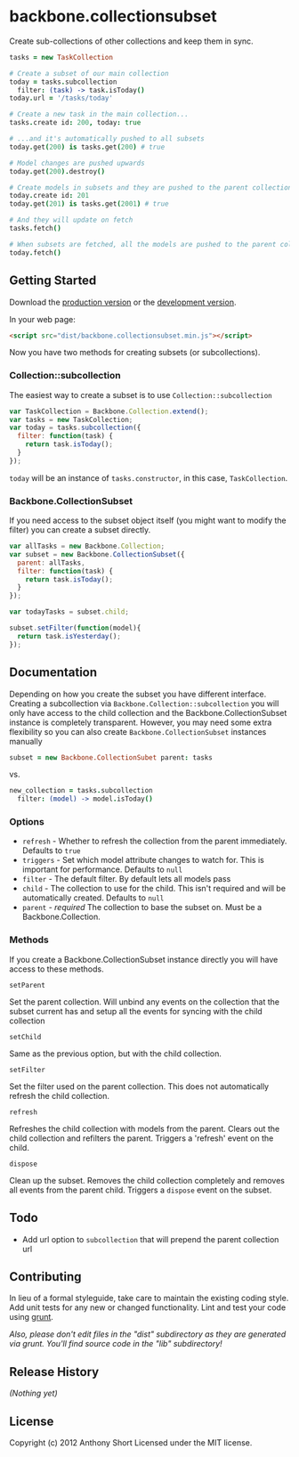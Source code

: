 # backbone.collectionsubset

Create sub-collections of other collections and keep them in sync.

```coffee
tasks = new TaskCollection

# Create a subset of our main collection
today = tasks.subcollection
  filter: (task) -> task.isToday()
today.url = '/tasks/today'

# Create a new task in the main collection...
tasks.create id: 200, today: true

# ...and it's automatically pushed to all subsets
today.get(200) is tasks.get(200) # true

# Model changes are pushed upwards
today.get(200).destroy()

# Create models in subsets and they are pushed to the parent collection
today.create id: 201
today.get(201) is tasks.get(2001) # true

# And they will update on fetch
tasks.fetch()

# When subsets are fetched, all the models are pushed to the parent collection
today.fetch()
```

## Getting Started

Download the [production version][min] or the [development version][max].

[min]: https://raw.github.com/anthonyshort/backbone.collectionsubset/master/dist/backbone.collectionsubset.min.js
[max]: https://raw.github.com/anthonyshort/backbone.collectionsubset/master/dist/backbone.collectionsubset.js

In your web page:

```html
<script src="dist/backbone.collectionsubset.min.js"></script>
```

Now you have two methods for creating subsets (or subcollections).

### Collection::subcollection

The easiest way to create a subset is to use `Collection::subcollection`

```js
var TaskCollection = Backbone.Collection.extend();
var tasks = new TaskCollection;
var today = tasks.subcollection({
  filter: function(task) {
    return task.isToday();
  }
});
```

`today` will be an instance of `tasks.constructor`, in this case, `TaskCollection`.

### Backbone.CollectionSubset

If you need access to the subset object itself (you might want to modify the filter) you can create a subset directly.

```js
var allTasks = new Backbone.Collection;
var subset = new Backbone.CollectionSubset({
  parent: allTasks,
  filter: function(task) {
    return task.isToday();
  }
});

var todayTasks = subset.child;

subset.setFilter(function(model){
  return task.isYesterday();
});
```

## Documentation

Depending on how you create the subset you have different interface. Creating a subcollection via `Backbone.Collection::subcollection` you will only have
access to the child collection and the Backbone.CollectionSubset instance is completely transparent. However, you may need some extra flexibility so you can
also create `Backbone.CollectionSubset` instances manually

```coffee
subset = new Backbone.CollectionSubet parent: tasks
```

vs.

```coffee
new_collection = tasks.subcollection
  filter: (model) -> model.isToday()
```

### Options

* `refresh` - Whether to refresh the collection from the parent immediately. Defaults to `true`
* `triggers` - Set which model attribute changes to watch for. This is important for performance. Defaults to `null`
* `filter` - The default filter. By default lets all models pass
* `child` - The collection to use for the child. This isn't required and will be automatically created. Defaults to `null`
* `parent` - *required* The collection to base the subset on. Must be a Backbone.Collection.

### Methods

If you create a Backbone.CollectionSubset instance directly you will have access to these methods.

`setParent`

Set the parent collection. Will unbind any events on the collection that the subset current has and setup all the events for syncing with the child collection

`setChild`

Same as the previous option, but with the child collection.

`setFilter`

Set the filter used on the parent collection. This does not automatically refresh the child collection.

`refresh`

Refreshes the child collection with models from the parent. Clears out the child collection and refilters the parent. Triggers a 'refresh' event on the child.

`dispose`

Clean up the subset. Removes the child collection completely and removes all events from the parent child. Triggers a `dispose` event on the subset.

## Todo

* Add url option to `subcollection` that will prepend the parent collection url

## Contributing
In lieu of a formal styleguide, take care to maintain the existing coding style. Add unit tests for any new or changed functionality. Lint and test your code using [grunt](https://github.com/cowboy/grunt).

_Also, please don't edit files in the "dist" subdirectory as they are generated via grunt. You'll find source code in the "lib" subdirectory!_

## Release History
_(Nothing yet)_

## License
Copyright (c) 2012 Anthony Short
Licensed under the MIT license.
